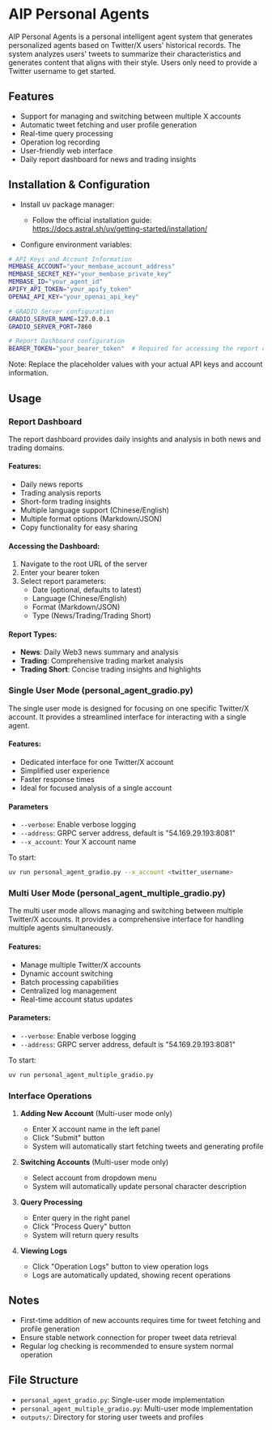 # AIP Personal Agents

AIP Personal Agents is a personal intelligent agent system that generates personalized agents based on Twitter/X users' historical records. The system analyzes users' tweets to summarize their characteristics and generates content that aligns with their style. Users only need to provide a Twitter username to get started.

## Features

- Support for managing and switching between multiple X accounts
- Automatic tweet fetching and user profile generation
- Real-time query processing
- Operation log recording
- User-friendly web interface
- Daily report dashboard for news and trading insights

## Installation & Configuration

+ Install uv package manager:
   - Follow the official installation guide: https://docs.astral.sh/uv/getting-started/installation/

+ Configure environment variables:

```bash
# API Keys and Account Information
MEMBASE_ACCOUNT="your_membase_account_address"
MEMBASE_SECRET_KEY="your_membase_private_key"
MEMBASE_ID="your_agent_id"
APIFY_API_TOKEN="your_apify_token"
OPENAI_API_KEY="your_openai_api_key"

# GRADIO Server configuration
GRADIO_SERVER_NAME=127.0.0.1
GRADIO_SERVER_PORT=7860

# Report Dashboard configuration
BEARER_TOKEN="your_bearer_token"  # Required for accessing the report dashboard
```

Note: Replace the placeholder values with your actual API keys and account information.

## Usage

### Report Dashboard

The report dashboard provides daily insights and analysis in both news and trading domains.

#### Features:
- Daily news reports
- Trading analysis reports
- Short-form trading insights
- Multiple language support (Chinese/English)
- Multiple format options (Markdown/JSON)
- Copy functionality for easy sharing

#### Accessing the Dashboard:
1. Navigate to the root URL of the server
2. Enter your bearer token
3. Select report parameters:
   - Date (optional, defaults to latest)
   - Language (Chinese/English)
   - Format (Markdown/JSON)
   - Type (News/Trading/Trading Short)

#### Report Types:
- **News**: Daily Web3 news summary and analysis
- **Trading**: Comprehensive trading market analysis
- **Trading Short**: Concise trading insights and highlights

### Single User Mode (personal_agent_gradio.py)

The single user mode is designed for focusing on one specific Twitter/X account. It provides a streamlined interface for interacting with a single agent.

#### Features:

- Dedicated interface for one Twitter/X account
- Simplified user experience
- Faster response times
- Ideal for focused analysis of a single account

#### Parameters

- `--verbose`: Enable verbose logging
- `--address`: GRPC server address, default is "54.169.29.193:8081"
- `--x_account`: Your X account name

To start:
```bash
uv run personal_agent_gradio.py --x_account <twitter_username>
```

### Multi User Mode (personal_agent_multiple_gradio.py)

The multi user mode allows managing and switching between multiple Twitter/X accounts. It provides a comprehensive interface for handling multiple agents simultaneously.

#### Features:
- Manage multiple Twitter/X accounts
- Dynamic account switching
- Batch processing capabilities
- Centralized log management
- Real-time account status updates

#### Parameters:

- `--verbose`: Enable verbose logging
- `--address`: GRPC server address, default is "54.169.29.193:8081"

To start:
```bash
uv run personal_agent_multiple_gradio.py
```



### Interface Operations

1. **Adding New Account** (Multi-user mode only)
   - Enter X account name in the left panel
   - Click "Submit" button
   - System will automatically start fetching tweets and generating profile

2. **Switching Accounts** (Multi-user mode only)
   - Select account from dropdown menu
   - System will automatically update personal character description

3. **Query Processing**
   - Enter query in the right panel
   - Click "Process Query" button
   - System will return query results

4. **Viewing Logs**
   - Click "Operation Logs" button to view operation logs
   - Logs are automatically updated, showing recent operations

## Notes

- First-time addition of new accounts requires time for tweet fetching and profile generation
- Ensure stable network connection for proper tweet data retrieval
- Regular log checking is recommended to ensure system normal operation

## File Structure

- `personal_agent_gradio.py`: Single-user mode implementation
- `personal_agent_multiple_gradio.py`: Multi-user mode implementation
- `outputs/`: Directory for storing user tweets and profiles
